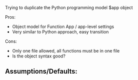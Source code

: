 Trying to duplicate the Python programming model
$app object

Pros:
- Object model for Function App / app-level settings
- Very similar to Python approach, easy transition

Cons:
- Only one file allowed, all functions must be in one file
- Is the object syntax good?

Assumptions/Defaults: 
- 